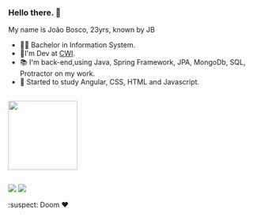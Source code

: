 ### Hello there. :eyes:

My name is João Bosco, 23yrs, known by JB

- :man_student: Bachelor in Information System.
- :office:I'm Dev at [CWI](https://cwi.com.br/).
- :books: I'm back-end,using Java, Spring Framework, JPA, MongoDb, SQL, Protractor on my work.
- 🧠 Started to study Angular, CSS, HTML and Javascript.
##

<div>
 <a href=https://github.com/SolracSiul">
  <img height="140em" src="https://github-readme-stats.vercel.app/api/top-langs/?username=joaobosconff&layout=compact&langs_count=7&theme=merko"/>
</div>

##

<div>
  <a href="mailto:joaobosconff03@gmail.com" target="_blank"><img src="https://img.shields.io/badge/Gmail-D14836?style=for-the-badge&logo=gmail&logoColor=white" target="_blank"></a> 
   <a href="https://www.linkedin.com/in/joaobosconff/" target="_blank"><img src="https://img.shields.io/badge/-LinkedIn-%230077B5?style=for-the-badge&logo=linkedin&logoColor=white" target="_blank"></a> 
</div>
         
         

:suspect: Doom ❤
